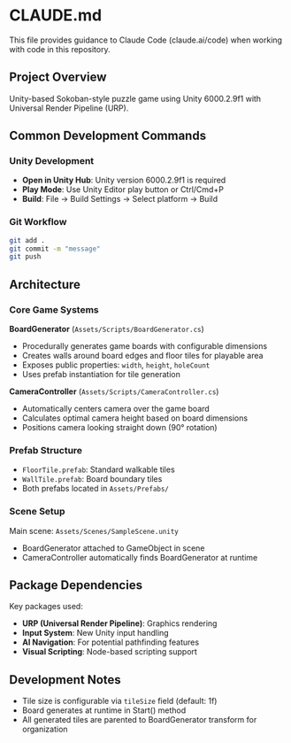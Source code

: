 # CLAUDE.md

This file provides guidance to Claude Code (claude.ai/code) when working with code in this repository.

## Project Overview
Unity-based Sokoban-style puzzle game using Unity 6000.2.9f1 with Universal Render Pipeline (URP).

## Common Development Commands

### Unity Development
- **Open in Unity Hub**: Unity version 6000.2.9f1 is required
- **Play Mode**: Use Unity Editor play button or Ctrl/Cmd+P
- **Build**: File → Build Settings → Select platform → Build

### Git Workflow
```bash
git add .
git commit -m "message"
git push
```

## Architecture

### Core Game Systems

**BoardGenerator** (`Assets/Scripts/BoardGenerator.cs`)
- Procedurally generates game boards with configurable dimensions
- Creates walls around board edges and floor tiles for playable area
- Exposes public properties: `width`, `height`, `holeCount`
- Uses prefab instantiation for tile generation

**CameraController** (`Assets/Scripts/CameraController.cs`)
- Automatically centers camera over the game board
- Calculates optimal camera height based on board dimensions
- Positions camera looking straight down (90° rotation)

### Prefab Structure
- `FloorTile.prefab`: Standard walkable tiles
- `WallTile.prefab`: Board boundary tiles
- Both prefabs located in `Assets/Prefabs/`

### Scene Setup
Main scene: `Assets/Scenes/SampleScene.unity`
- BoardGenerator attached to GameObject in scene
- CameraController automatically finds BoardGenerator at runtime

## Package Dependencies
Key packages used:
- **URP (Universal Render Pipeline)**: Graphics rendering
- **Input System**: New Unity input handling
- **AI Navigation**: For potential pathfinding features
- **Visual Scripting**: Node-based scripting support

## Development Notes
- Tile size is configurable via `tileSize` field (default: 1f)
- Board generates at runtime in Start() method
- All generated tiles are parented to BoardGenerator transform for organization